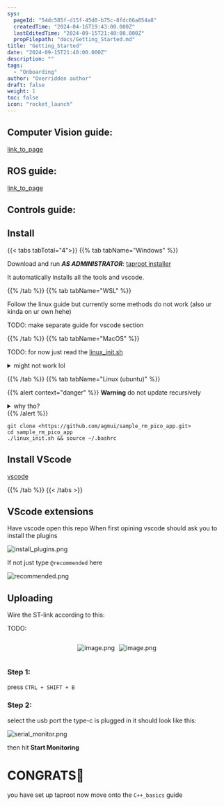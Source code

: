 ```yaml
---
sys:
  pageId: "54dc585f-d15f-45d0-b75c-8fdc66a854a8"
  createdTime: "2024-04-16T19:43:00.000Z"
  lastEditedTime: "2024-09-15T21:40:00.000Z"
  propFilepath: "docs/Getting_Started.md"
title: "Getting_Started"
date: "2024-09-15T21:40:00.000Z"
description: ""
tags:
  - "Onboarding"
author: "Overridden author"
draft: false
weight: 1
toc: false
icon: "rocket_launch"
---
```


## Computer Vision guide:

[link_to_page](86d45bc0-388b-4d26-8848-44f255f73d0e)

## ROS guide:

[link_to_page](3c76c1de-ec8f-46d6-8b0a-294005edc2d5)

## Controls guide:

## Install

{{< tabs tabTotal="4">}}
{{% tab tabName="Windows" %}}

Download and run _**AS ADMINISTRATOR**_: [taproot installer](https://github.com/Thornbots/TeachingFreshies/releases/tag/1.0)

It automatically installs all the tools and vscode.

{{% /tab %}}
{{% tab tabName="WSL" %}}

Follow the linux guide but currently some methods do not work (also ur kinda on ur own hehe)

TODO: make separate guide for vscode section

{{% /tab %}}
{{% tab tabName="MacOS" %}}

TODO: for now just read the [linux_init.sh](https://github.com/agmui/sample_rm_pico_app/blob/main/linux_init.sh)

<details>
<summary>might not work lol</summary>

`brew install libusb pkg-config`

Next install: [vscode](https://code.visualstudio.com/Download)

</details>

{{% /tab %}}
{{% tab tabName="Linux (ubuntu)" %}}

{{% alert context="danger" %}}
**Warning** do not update recursively
<details>
<summary>why tho?</summary>
There are some submodules that may go on for a while (like tinyusb) and I highly
recommend you don't need to get them.
If you want to see what submodules I update just look in `linux_init.sh`
</details>
{{% /alert %}}

```shell
git clone <https://github.com/agmui/sample_rm_pico_app.git>
cd sample_rm_pico_app
./linux_init.sh && source ~/.bashrc
```

## Install VScode

[vscode](https://code.visualstudio.com/Download)

{{% /tab %}}
{{< /tabs >}}

## VScode extensions

Have vscode open this repo
When first opining vscode should ask you to install the plugins

![install_plugins.png](https://prod-files-secure.s3.us-west-2.amazonaws.com/d518164a-d88e-44d1-a4ee-3adb3bd8bce0/89bd30f0-1825-4e77-867b-0a41ce370880/install_plugins.png?X-Amz-Algorithm=AWS4-HMAC-SHA256&X-Amz-Content-Sha256=UNSIGNED-PAYLOAD&X-Amz-Credential=ASIAZI2LB46663Q6F5GN%2F20250215%2Fus-west-2%2Fs3%2Faws4_request&X-Amz-Date=20250215T190103Z&X-Amz-Expires=3600&X-Amz-Security-Token=IQoJb3JpZ2luX2VjECMaCXVzLXdlc3QtMiJHMEUCIQCoOsi2rxhtVyjo%2FnBisPWpvQ5PJYy4ARNuTdwAQAFDMgIgEGmT6YvgxCKg8A2XrcKZ3orQxtgtq8E5op5tVMAkU9Mq%2FwMITBAAGgw2Mzc0MjMxODM4MDUiDOOTd3eK0wbcikvkWSrcA%2BbOGItlafs3PFBRbI2We5kw%2Bzxd%2FOpByXThasoOyVlv9u6ZYOr4%2FeE747HcIxU9yt67fStgodpqgXJMBawLwWGJxlU1hyuw3oeY%2Fq03ZmuW7vqrdDU6O27Cqp3gkdRQQgyge%2BzIXBTUtPA9tznKAS1Q7ofPVAsdPSxd8YHhXtqAib0KK4B4PnrlgUe7nXkM%2FlP%2FAoxHu7SEB3ubkN89Ts0E%2FKvreKXJhvG7wCvzZx77Jn0HVtYzG6HpnLTsZ%2F6%2FJsDIFO2ZBd%2Br7XodQKpHXcpQmD7RRKpw0Aks88uU6amTss8zZ%2F%2BlMI%2BlImBI6f7K2kwsNiNaDgQPgQOYGXHdUfUnEbw3rsbaWzOjtFqiZCILJCF6CwNIr4W1pszpPDXbLMhk3QJo5F3l5EPRAIPv7wU43iU61Qs6TtXmSV%2FcXq3TZy8yZ1K%2FRd%2F0a2wUXQtFA9Qt%2BeS04to8PgTN6CHesS6ZF95HSghW6Qr4eJBxftXDfUnaYcFbAz23PsC9l7fNecW2Fd1FdmTgbRqHSSgcj558ul5uPrGmHgR5zm7gVhIKeN0RR1ueRnYyyFrGDMY5oqKpm1HV9HsdtnBYIx9sLr4qG9ay2s22lpD7kD1wnx6itL32YiFZCMypT97PMLm7w70GOqUB2rMyuOOBf4CG8tRTPyo9ixN6YjVpmlojL4R5Y365Hr459HxU3xChxyBinAlbDHAqhNjv6GPzifwQDL6T9egSRPNSXNB3B51JZgv1hNDRUKD%2FVXx%2Fc655dl4iIT7fxYjeZHbp49jaUp8ole8i8VEbv6GLtsGLJEmvASTqOosMLiyDv%2FViSzcWZUvvA%2F%2FWJcPOatR%2FTqH38RUJczH8HwoUN3rZF26b&X-Amz-Signature=ddfe196fec437d097173414fae8df6c54934cb7ca76894534f8ab439e1fa8908&X-Amz-SignedHeaders=host&x-id=GetObject)

If not just type `@recommended` here  

![recommended.png](https://prod-files-secure.s3.us-west-2.amazonaws.com/d518164a-d88e-44d1-a4ee-3adb3bd8bce0/61e661e9-5d85-4dfc-be0d-8d2097a5e793/recommended.png?X-Amz-Algorithm=AWS4-HMAC-SHA256&X-Amz-Content-Sha256=UNSIGNED-PAYLOAD&X-Amz-Credential=ASIAZI2LB46663Q6F5GN%2F20250215%2Fus-west-2%2Fs3%2Faws4_request&X-Amz-Date=20250215T190103Z&X-Amz-Expires=3600&X-Amz-Security-Token=IQoJb3JpZ2luX2VjECMaCXVzLXdlc3QtMiJHMEUCIQCoOsi2rxhtVyjo%2FnBisPWpvQ5PJYy4ARNuTdwAQAFDMgIgEGmT6YvgxCKg8A2XrcKZ3orQxtgtq8E5op5tVMAkU9Mq%2FwMITBAAGgw2Mzc0MjMxODM4MDUiDOOTd3eK0wbcikvkWSrcA%2BbOGItlafs3PFBRbI2We5kw%2Bzxd%2FOpByXThasoOyVlv9u6ZYOr4%2FeE747HcIxU9yt67fStgodpqgXJMBawLwWGJxlU1hyuw3oeY%2Fq03ZmuW7vqrdDU6O27Cqp3gkdRQQgyge%2BzIXBTUtPA9tznKAS1Q7ofPVAsdPSxd8YHhXtqAib0KK4B4PnrlgUe7nXkM%2FlP%2FAoxHu7SEB3ubkN89Ts0E%2FKvreKXJhvG7wCvzZx77Jn0HVtYzG6HpnLTsZ%2F6%2FJsDIFO2ZBd%2Br7XodQKpHXcpQmD7RRKpw0Aks88uU6amTss8zZ%2F%2BlMI%2BlImBI6f7K2kwsNiNaDgQPgQOYGXHdUfUnEbw3rsbaWzOjtFqiZCILJCF6CwNIr4W1pszpPDXbLMhk3QJo5F3l5EPRAIPv7wU43iU61Qs6TtXmSV%2FcXq3TZy8yZ1K%2FRd%2F0a2wUXQtFA9Qt%2BeS04to8PgTN6CHesS6ZF95HSghW6Qr4eJBxftXDfUnaYcFbAz23PsC9l7fNecW2Fd1FdmTgbRqHSSgcj558ul5uPrGmHgR5zm7gVhIKeN0RR1ueRnYyyFrGDMY5oqKpm1HV9HsdtnBYIx9sLr4qG9ay2s22lpD7kD1wnx6itL32YiFZCMypT97PMLm7w70GOqUB2rMyuOOBf4CG8tRTPyo9ixN6YjVpmlojL4R5Y365Hr459HxU3xChxyBinAlbDHAqhNjv6GPzifwQDL6T9egSRPNSXNB3B51JZgv1hNDRUKD%2FVXx%2Fc655dl4iIT7fxYjeZHbp49jaUp8ole8i8VEbv6GLtsGLJEmvASTqOosMLiyDv%2FViSzcWZUvvA%2F%2FWJcPOatR%2FTqH38RUJczH8HwoUN3rZF26b&X-Amz-Signature=17987f260bdd7f54830c9a033c69129aab08c5bf5d03be4fbc4d7907f58c5235&X-Amz-SignedHeaders=host&x-id=GetObject)

## Uploading

Wire the ST-link according to this:

TODO:

<div style="display: flex;flex-direction: row; column-gap:10px; max-width: 630px;justify-content: center;">
<div>

![image.png](https://prod-files-secure.s3.us-west-2.amazonaws.com/d518164a-d88e-44d1-a4ee-3adb3bd8bce0/210ecb78-1116-4d7b-b9b7-2292f66fa2c2/image.png?X-Amz-Algorithm=AWS4-HMAC-SHA256&X-Amz-Content-Sha256=UNSIGNED-PAYLOAD&X-Amz-Credential=ASIAZI2LB466RETNDHNQ%2F20250215%2Fus-west-2%2Fs3%2Faws4_request&X-Amz-Date=20250215T190105Z&X-Amz-Expires=3600&X-Amz-Security-Token=IQoJb3JpZ2luX2VjECMaCXVzLXdlc3QtMiJIMEYCIQCMZ6teXMmEMYA3GAs07HlRA9UCYpz56YLVWC2modeqggIhAJ7wTSYzlYKvDnvQJhvPK%2BpUMGLx407CpxD7z1p2H8UwKv8DCEwQABoMNjM3NDIzMTgzODA1Igw6iFFpMWFr1jW9pvUq3AMDaXXZdkUxkVGSZ9%2BRdlpYffVyU59yanXtR2rIXYv4UuPj0czUp2c9eXFEbVSaYkJ7hKIhhGA1iDer3giIUDyajlkhaOuxt417d9XLNkYew6SlVRzJuCueMvvAAWJ%2FmpWauo9OYuc3%2BK5wFKKbrSM%2FFfr4pfWE1zvPRZWDwnQo6clIlT9pgofLf2EXrRPkFi5Vkgz4wE2eHMYZQYUJBFBlKfS1zs2g8444Ar67sTrH%2Fsx0pghelKDuwCjzVGX5im16nRMDhsonjR2GfUX30xZidFxrixArr3wiX%2BSkg45Ewu5ZqYwdEF%2FK1MS52bt1o4tjqYfpJ%2BTa5SHeX18JuVcEqoHRNSwXBPBmSluugdsWcoplhb1w4rgFoQA0Tu317l6e0Vc4FAKC6evg5Cd4cpbJC%2BfckztZCCDv5lUSfLoUJNeraeNi9lzUC976M%2F8LxE8UCIIas8NzWWMiemy0jjHxrD9PQiuBDej6gBe%2B1SRnLM2shJ53SdMt%2FCd26UPK7qNWkyX%2FX1n2m62mj81cS%2BaC%2FFl1wNaKxHroDncU5WjxtiXP6ON5TwikUfb5jW08ZM6Exhx%2F6%2FwW0avdXFNIeajqC7ld2l2R%2F6VFkjCAJyPmEKOCPWXM6RIb63ChkjDNusO9BjqkAdz%2FNkXjF8A0yZLEyRukjxprKPhpnQm4X9cOYWbFYfHVsrxJ0TuBjMf62r5ZlW7BG9jnEThKJSyoXj4IsinBW%2F%2F7Z8SY7pnlXnoDjonDspnxtT33MXZYVkCDeES%2BvXNhzfakxh4V5XUkui7HkZQvrExkfGiOxPbAj2hYrIyrP5Wdx6XyUBxFQgkpCj9uBQhJ0tTTPFGD%2BNaAF9Jdj1I%2FdRivx4CP&X-Amz-Signature=e5cbf5a893974a51bdbd08ca28ba73d9c469354d6dcd87aadc2e177393610ac9&X-Amz-SignedHeaders=host&x-id=GetObject)

</div>
<div>

![image.png](https://prod-files-secure.s3.us-west-2.amazonaws.com/d518164a-d88e-44d1-a4ee-3adb3bd8bce0/33a0fd0f-8ca6-4a86-8e09-26e95ded1fff/image.png?X-Amz-Algorithm=AWS4-HMAC-SHA256&X-Amz-Content-Sha256=UNSIGNED-PAYLOAD&X-Amz-Credential=ASIAZI2LB4664QYNFSXJ%2F20250215%2Fus-west-2%2Fs3%2Faws4_request&X-Amz-Date=20250215T190105Z&X-Amz-Expires=3600&X-Amz-Security-Token=IQoJb3JpZ2luX2VjECMaCXVzLXdlc3QtMiJIMEYCIQDMAsoHJU11yPd%2Bm7EUm3kBWEbMzijy%2Fc%2FTqeBshxNFggIhAJj9ocxVl6MRys4XaBHY6UBXEA1RZJYkOylalkaUGBWAKv8DCEwQABoMNjM3NDIzMTgzODA1Igy4qT2BcIYgQyGi7cUq3APSowuxboyMmMzuCPy7E0NtudGx4k0YY4sEL%2B6XPwifXlduIF176bQ2Q3kmEQPqKBVVZAWk6MjFM7n1zgLCrLwMVjAVt9WQH9jSAnqmd3ExC%2BUaLWjWclwN3zSDFzPiwT5C6zXOdrt6PGRAxF8Wr3Wud%2FgWD0mMVDwS94HMthm6lAVFeIzwhZhHacn59BsjzB7N74rXhQuRLgz5y52G2vjB5M0bEOlVHVVwH6vZ11%2FXIHj1vJj%2FWnWNHtMR9LYp97Bn6zdLlHNf4ZL2I4ByD%2Fftep2EMzqwHQb%2FExQcILHX5luRZE8%2BihlQNf9O3F310aiRcD5ULOvGG4jl4cdx%2FolK6AuCdyWGBDWZ8YnFpU%2FpjX8IbrvPwUklEnmmSOyPGyVfNYflYFLqA78EI1a5P7ucj6xDUhn6fUbRgJQHNAKyeUXju7fn0JCJCEG55p8zTlVUfs3hJkUgRbD8Q47dtlCBOL9HFsb4zcMGqSov0FqWKBaDw%2FtahRoLVSuf5KpSJbC4aOgNhewvi2yzlTZNy05htbO6MzsPiLhW7UULMpwd9p%2BFBJUXmhuBW0PrqRNXlcfiV5rK%2FsT1spib6QHZlN1TM57219qqIUplui8kPuGNNtlcEWiJp67t7zwt5zCIu8O9BjqkAVZ1eT5JOXoDj%2FZ%2FtpXeje5QkHrkj2XnefrrIC1HM52RacsLOMWqzbPGcXNw1A2zpZdJ9n%2F7KQH%2F5onjqBUu1muI%2BWfichgGDA2Cct3O%2FRpTf%2FvwfWl6cocO1mdrbfgjM1uSzMq%2FzC7XDhSiswCWx7w9He1qwC2vweXw74Xt9LbvVZYNBTnByKQGuXVPwrCfh84UAhmqxieNXEGFafp6OnrHLPYM&X-Amz-Signature=70f6ffea957cae9230426109d3497267e0f323c86c1447b6b0390fee7d8e5469&X-Amz-SignedHeaders=host&x-id=GetObject)

</div>
</div>

### Step 1:

press `CTRL + SHIFT + B`

### Step 2:

select the usb port the type-c is plugged in it should look like this:

![serial_monitor.png](https://prod-files-secure.s3.us-west-2.amazonaws.com/d518164a-d88e-44d1-a4ee-3adb3bd8bce0/f03f4774-05d4-4393-b6a0-d5efb6d315ab/serial_monitor.png?X-Amz-Algorithm=AWS4-HMAC-SHA256&X-Amz-Content-Sha256=UNSIGNED-PAYLOAD&X-Amz-Credential=ASIAZI2LB46663Q6F5GN%2F20250215%2Fus-west-2%2Fs3%2Faws4_request&X-Amz-Date=20250215T190103Z&X-Amz-Expires=3600&X-Amz-Security-Token=IQoJb3JpZ2luX2VjECMaCXVzLXdlc3QtMiJHMEUCIQCoOsi2rxhtVyjo%2FnBisPWpvQ5PJYy4ARNuTdwAQAFDMgIgEGmT6YvgxCKg8A2XrcKZ3orQxtgtq8E5op5tVMAkU9Mq%2FwMITBAAGgw2Mzc0MjMxODM4MDUiDOOTd3eK0wbcikvkWSrcA%2BbOGItlafs3PFBRbI2We5kw%2Bzxd%2FOpByXThasoOyVlv9u6ZYOr4%2FeE747HcIxU9yt67fStgodpqgXJMBawLwWGJxlU1hyuw3oeY%2Fq03ZmuW7vqrdDU6O27Cqp3gkdRQQgyge%2BzIXBTUtPA9tznKAS1Q7ofPVAsdPSxd8YHhXtqAib0KK4B4PnrlgUe7nXkM%2FlP%2FAoxHu7SEB3ubkN89Ts0E%2FKvreKXJhvG7wCvzZx77Jn0HVtYzG6HpnLTsZ%2F6%2FJsDIFO2ZBd%2Br7XodQKpHXcpQmD7RRKpw0Aks88uU6amTss8zZ%2F%2BlMI%2BlImBI6f7K2kwsNiNaDgQPgQOYGXHdUfUnEbw3rsbaWzOjtFqiZCILJCF6CwNIr4W1pszpPDXbLMhk3QJo5F3l5EPRAIPv7wU43iU61Qs6TtXmSV%2FcXq3TZy8yZ1K%2FRd%2F0a2wUXQtFA9Qt%2BeS04to8PgTN6CHesS6ZF95HSghW6Qr4eJBxftXDfUnaYcFbAz23PsC9l7fNecW2Fd1FdmTgbRqHSSgcj558ul5uPrGmHgR5zm7gVhIKeN0RR1ueRnYyyFrGDMY5oqKpm1HV9HsdtnBYIx9sLr4qG9ay2s22lpD7kD1wnx6itL32YiFZCMypT97PMLm7w70GOqUB2rMyuOOBf4CG8tRTPyo9ixN6YjVpmlojL4R5Y365Hr459HxU3xChxyBinAlbDHAqhNjv6GPzifwQDL6T9egSRPNSXNB3B51JZgv1hNDRUKD%2FVXx%2Fc655dl4iIT7fxYjeZHbp49jaUp8ole8i8VEbv6GLtsGLJEmvASTqOosMLiyDv%2FViSzcWZUvvA%2F%2FWJcPOatR%2FTqH38RUJczH8HwoUN3rZF26b&X-Amz-Signature=fa0a87c757d5c45233849ee91173adcecacf43449bfbcefe763dd6824324cdda&X-Amz-SignedHeaders=host&x-id=GetObject)

then hit **Start Monitoring**

# CONGRATS🎉

you have set up taproot now move onto the `C++_basics` guide
